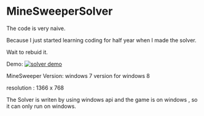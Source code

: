 # MineSweeperSolver

The code is very naive.

Because I just started learning coding for half year when I made the solver.

Wait to rebuid it.

Demo:
[![solver demo](https://i.ytimg.com/vi/K_UHqMTmWNs/hqdefault.jpg?custom=true&w=196&h=110&stc=true&jpg444=true&jpgq=90&sp=68&sigh=Wx9Jcta129mP1S3wIcIRY3z43D4)](https://www.youtube.com/embed/K_UHqMTmWNs)

MineSweeper Version: windows 7 version for windows 8

resolution : 1366 x 768

The Solver is writen by using windows api and the game is on windows , so it can only run on windows.
